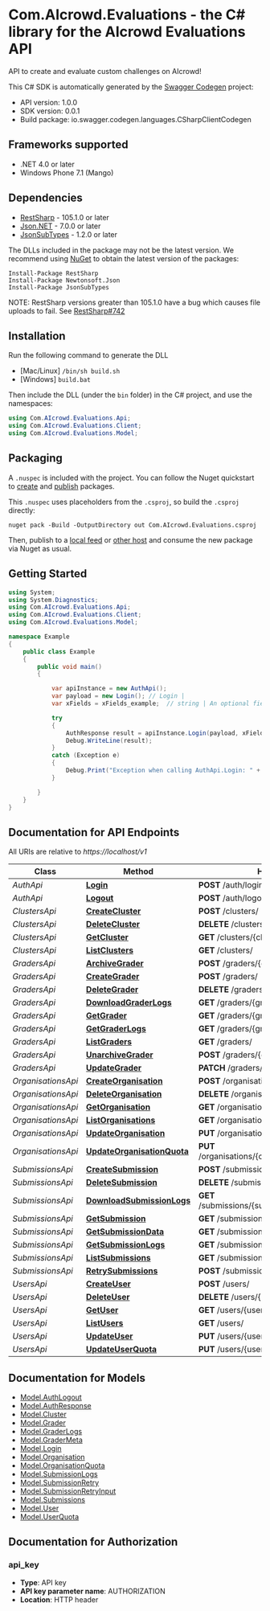 # Com.AIcrowd.Evaluations - the C# library for the AIcrowd Evaluations API

API to create and evaluate custom challenges on AIcrowd!

This C# SDK is automatically generated by the [Swagger Codegen](https://github.com/swagger-api/swagger-codegen) project:

- API version: 1.0.0
- SDK version: 0.0.1
- Build package: io.swagger.codegen.languages.CSharpClientCodegen

<a name="frameworks-supported"></a>
## Frameworks supported
- .NET 4.0 or later
- Windows Phone 7.1 (Mango)

<a name="dependencies"></a>
## Dependencies
- [RestSharp](https://www.nuget.org/packages/RestSharp) - 105.1.0 or later
- [Json.NET](https://www.nuget.org/packages/Newtonsoft.Json/) - 7.0.0 or later
- [JsonSubTypes](https://www.nuget.org/packages/JsonSubTypes/) - 1.2.0 or later

The DLLs included in the package may not be the latest version. We recommend using [NuGet](https://docs.nuget.org/consume/installing-nuget) to obtain the latest version of the packages:
```
Install-Package RestSharp
Install-Package Newtonsoft.Json
Install-Package JsonSubTypes
```

NOTE: RestSharp versions greater than 105.1.0 have a bug which causes file uploads to fail. See [RestSharp#742](https://github.com/restsharp/RestSharp/issues/742)

<a name="installation"></a>
## Installation
Run the following command to generate the DLL
- [Mac/Linux] `/bin/sh build.sh`
- [Windows] `build.bat`

Then include the DLL (under the `bin` folder) in the C# project, and use the namespaces:
```csharp
using Com.AIcrowd.Evaluations.Api;
using Com.AIcrowd.Evaluations.Client;
using Com.AIcrowd.Evaluations.Model;
```
<a name="packaging"></a>
## Packaging

A `.nuspec` is included with the project. You can follow the Nuget quickstart to [create](https://docs.microsoft.com/en-us/nuget/quickstart/create-and-publish-a-package#create-the-package) and [publish](https://docs.microsoft.com/en-us/nuget/quickstart/create-and-publish-a-package#publish-the-package) packages.

This `.nuspec` uses placeholders from the `.csproj`, so build the `.csproj` directly:

```
nuget pack -Build -OutputDirectory out Com.AIcrowd.Evaluations.csproj
```

Then, publish to a [local feed](https://docs.microsoft.com/en-us/nuget/hosting-packages/local-feeds) or [other host](https://docs.microsoft.com/en-us/nuget/hosting-packages/overview) and consume the new package via Nuget as usual.

<a name="getting-started"></a>
## Getting Started

```csharp
using System;
using System.Diagnostics;
using Com.AIcrowd.Evaluations.Api;
using Com.AIcrowd.Evaluations.Client;
using Com.AIcrowd.Evaluations.Model;

namespace Example
{
    public class Example
    {
        public void main()
        {

            var apiInstance = new AuthApi();
            var payload = new Login(); // Login | 
            var xFields = xFields_example;  // string | An optional fields mask (optional) 

            try
            {
                AuthResponse result = apiInstance.Login(payload, xFields);
                Debug.WriteLine(result);
            }
            catch (Exception e)
            {
                Debug.Print("Exception when calling AuthApi.Login: " + e.Message );
            }

        }
    }
}
```

<a name="documentation-for-api-endpoints"></a>
## Documentation for API Endpoints

All URIs are relative to *https://localhost/v1*

Class | Method | HTTP request | Description
------------ | ------------- | ------------- | -------------
*AuthApi* | [**Login**](docs/AuthApi.md#login) | **POST** /auth/login | 
*AuthApi* | [**Logout**](docs/AuthApi.md#logout) | **POST** /auth/logout | 
*ClustersApi* | [**CreateCluster**](docs/ClustersApi.md#createcluster) | **POST** /clusters/ | 
*ClustersApi* | [**DeleteCluster**](docs/ClustersApi.md#deletecluster) | **DELETE** /clusters/{cluster_id} | 
*ClustersApi* | [**GetCluster**](docs/ClustersApi.md#getcluster) | **GET** /clusters/{cluster_id} | 
*ClustersApi* | [**ListClusters**](docs/ClustersApi.md#listclusters) | **GET** /clusters/ | 
*GradersApi* | [**ArchiveGrader**](docs/GradersApi.md#archivegrader) | **POST** /graders/{grader_id}/archive | 
*GradersApi* | [**CreateGrader**](docs/GradersApi.md#creategrader) | **POST** /graders/ | 
*GradersApi* | [**DeleteGrader**](docs/GradersApi.md#deletegrader) | **DELETE** /graders/{grader_id} | 
*GradersApi* | [**DownloadGraderLogs**](docs/GradersApi.md#downloadgraderlogs) | **GET** /graders/{grader_id}/logs/download | 
*GradersApi* | [**GetGrader**](docs/GradersApi.md#getgrader) | **GET** /graders/{grader_id} | 
*GradersApi* | [**GetGraderLogs**](docs/GradersApi.md#getgraderlogs) | **GET** /graders/{grader_id}/logs | 
*GradersApi* | [**ListGraders**](docs/GradersApi.md#listgraders) | **GET** /graders/ | 
*GradersApi* | [**UnarchiveGrader**](docs/GradersApi.md#unarchivegrader) | **POST** /graders/{grader_id}/unarchive | 
*GradersApi* | [**UpdateGrader**](docs/GradersApi.md#updategrader) | **PATCH** /graders/{grader_id} | 
*OrganisationsApi* | [**CreateOrganisation**](docs/OrganisationsApi.md#createorganisation) | **POST** /organisations/ | 
*OrganisationsApi* | [**DeleteOrganisation**](docs/OrganisationsApi.md#deleteorganisation) | **DELETE** /organisations/{organisation_id} | 
*OrganisationsApi* | [**GetOrganisation**](docs/OrganisationsApi.md#getorganisation) | **GET** /organisations/{organisation_id} | 
*OrganisationsApi* | [**ListOrganisations**](docs/OrganisationsApi.md#listorganisations) | **GET** /organisations/ | 
*OrganisationsApi* | [**UpdateOrganisation**](docs/OrganisationsApi.md#updateorganisation) | **PUT** /organisations/{organisation_id} | 
*OrganisationsApi* | [**UpdateOrganisationQuota**](docs/OrganisationsApi.md#updateorganisationquota) | **PUT** /organisations/{organisation_id}/addquota | 
*SubmissionsApi* | [**CreateSubmission**](docs/SubmissionsApi.md#createsubmission) | **POST** /submissions/ | 
*SubmissionsApi* | [**DeleteSubmission**](docs/SubmissionsApi.md#deletesubmission) | **DELETE** /submissions/{submission_id} | 
*SubmissionsApi* | [**DownloadSubmissionLogs**](docs/SubmissionsApi.md#downloadsubmissionlogs) | **GET** /submissions/{submission_id}/logs/download | 
*SubmissionsApi* | [**GetSubmission**](docs/SubmissionsApi.md#getsubmission) | **GET** /submissions/{submission_id} | 
*SubmissionsApi* | [**GetSubmissionData**](docs/SubmissionsApi.md#getsubmissiondata) | **GET** /submissions/{submission_id}/data | 
*SubmissionsApi* | [**GetSubmissionLogs**](docs/SubmissionsApi.md#getsubmissionlogs) | **GET** /submissions/{submission_id}/logs | 
*SubmissionsApi* | [**ListSubmissions**](docs/SubmissionsApi.md#listsubmissions) | **GET** /submissions/ | 
*SubmissionsApi* | [**RetrySubmissions**](docs/SubmissionsApi.md#retrysubmissions) | **POST** /submissions/retry | 
*UsersApi* | [**CreateUser**](docs/UsersApi.md#createuser) | **POST** /users/ | 
*UsersApi* | [**DeleteUser**](docs/UsersApi.md#deleteuser) | **DELETE** /users/{user_id} | 
*UsersApi* | [**GetUser**](docs/UsersApi.md#getuser) | **GET** /users/{user_id} | 
*UsersApi* | [**ListUsers**](docs/UsersApi.md#listusers) | **GET** /users/ | 
*UsersApi* | [**UpdateUser**](docs/UsersApi.md#updateuser) | **PUT** /users/{user_id} | 
*UsersApi* | [**UpdateUserQuota**](docs/UsersApi.md#updateuserquota) | **PUT** /users/{user_id}/addquota | 


<a name="documentation-for-models"></a>
## Documentation for Models

 - [Model.AuthLogout](docs/AuthLogout.md)
 - [Model.AuthResponse](docs/AuthResponse.md)
 - [Model.Cluster](docs/Cluster.md)
 - [Model.Grader](docs/Grader.md)
 - [Model.GraderLogs](docs/GraderLogs.md)
 - [Model.GraderMeta](docs/GraderMeta.md)
 - [Model.Login](docs/Login.md)
 - [Model.Organisation](docs/Organisation.md)
 - [Model.OrganisationQuota](docs/OrganisationQuota.md)
 - [Model.SubmissionLogs](docs/SubmissionLogs.md)
 - [Model.SubmissionRetry](docs/SubmissionRetry.md)
 - [Model.SubmissionRetryInput](docs/SubmissionRetryInput.md)
 - [Model.Submissions](docs/Submissions.md)
 - [Model.User](docs/User.md)
 - [Model.UserQuota](docs/UserQuota.md)


<a name="documentation-for-authorization"></a>
## Documentation for Authorization

<a name="api_key"></a>
### api_key

- **Type**: API key
- **API key parameter name**: AUTHORIZATION
- **Location**: HTTP header

